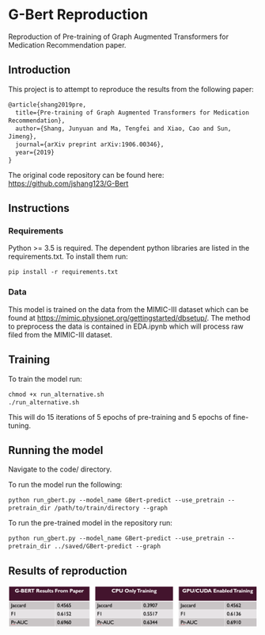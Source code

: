 # G-Bert Reproduction
Reproduction of Pre-training of Graph Augmented Transformers for Medication Recommendation paper.

## Introduction

This project is to attempt to reproduce the results from the following paper:

```
@article{shang2019pre,
  title={Pre-training of Graph Augmented Transformers for Medication Recommendation},
  author={Shang, Junyuan and Ma, Tengfei and Xiao, Cao and Sun, Jimeng},
  journal={arXiv preprint arXiv:1906.00346},
  year={2019}
}
```

The original code repository can be found here: https://github.com/jshang123/G-Bert

## Instructions

### Requirements
 
Python >= 3.5 is required. The dependent python libraries are listed in the requirements.txt. To install them run:
```
pip install -r requirements.txt
```

### Data

This model is trained on the data from the MIMIC-III dataset which can be found at https://mimic.physionet.org/gettingstarted/dbsetup/. The method to preprocess the data is contained in EDA.ipynb which will process raw filed from the MIMIC-III dataset.

## Training

To train the model run:

```
chmod +x run_alternative.sh
./run_alternative.sh
```

This will do 15 iterations of 5 epochs of pre-training and 5 epochs of fine-tuning.

## Running the model

Navigate to the code/ directory.


To run the model run the following:
``` 
python run_gbert.py --model_name GBert-predict --use_pretrain --pretrain_dir /path/to/train/directory --graph
```

To run the pre-trained model in the repository run:
```
python run_gbert.py --model_name GBert-predict --use_pretrain --pretrain_dir ../saved/GBert-predict --graph
```

## Results of reproduction

![See results.png](results.png "Reproduction Results")



